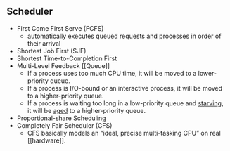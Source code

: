 ## Scheduler
- First Come First Serve (FCFS)
	- automatically executes queued requests and processes in order of their arrival
- Shortest Job First (SJF)
- Shortest Time-to-Completion First
- Multi-Level Feedback [[Queue]]
	- If a process uses too much CPU time, it will be moved to a lower-priority queue.
	- If a process is I/O-bound or an interactive process, it will be moved to a higher-priority queue.
	- If a process is waiting too long in a low-priority queue and [starving](https://en.wikipedia.org/wiki/Starvation_(computer_science) "Starvation (computer science)"), it will be [aged](https://en.wikipedia.org/wiki/Aging_(scheduling) "Aging (scheduling)") to a higher-priority queue.
- Proportional-share Scheduling
- Completely Fair Scheduler (CFS)
	- CFS basically models an “ideal, precise multi-tasking CPU” on real [[hardware]].


